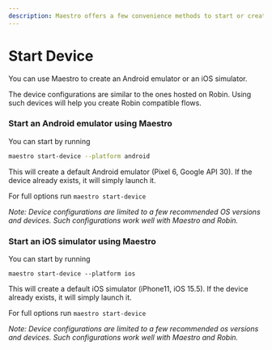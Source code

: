```yaml
---
description: Maestro offers a few convenience methods to start or create a device
---
```


# Start Device

You can use Maestro to create an Android emulator or an iOS simulator.&#x20;

The device configurations are similar to the ones hosted on Robin. Using such devices will help you create Robin compatible flows.



### Start an Android emulator using Maestro

You can start by running

```sh
maestro start-device --platform android
```

This will create a default Android emulator (Pixel 6, Google API 30). If the device already exists, it will simply launch it.

For full options run `maestro start-device`

_Note: Device configurations are limited to a few recommended OS versions and devices. Such configurations work well with Maestro and Robin._

### Start an iOS simulator using Maestro

You can start by running

```
maestro start-device --platform ios
```

This will create a default iOS simulator (iPhone11, iOS 15.5). If the device already exists, it will simply launch it.

For full options run `maestro start-device`

_Note: Device configurations are limited to a few recommended os versions and devices. Such configurations work well with Maestro and Robin._

